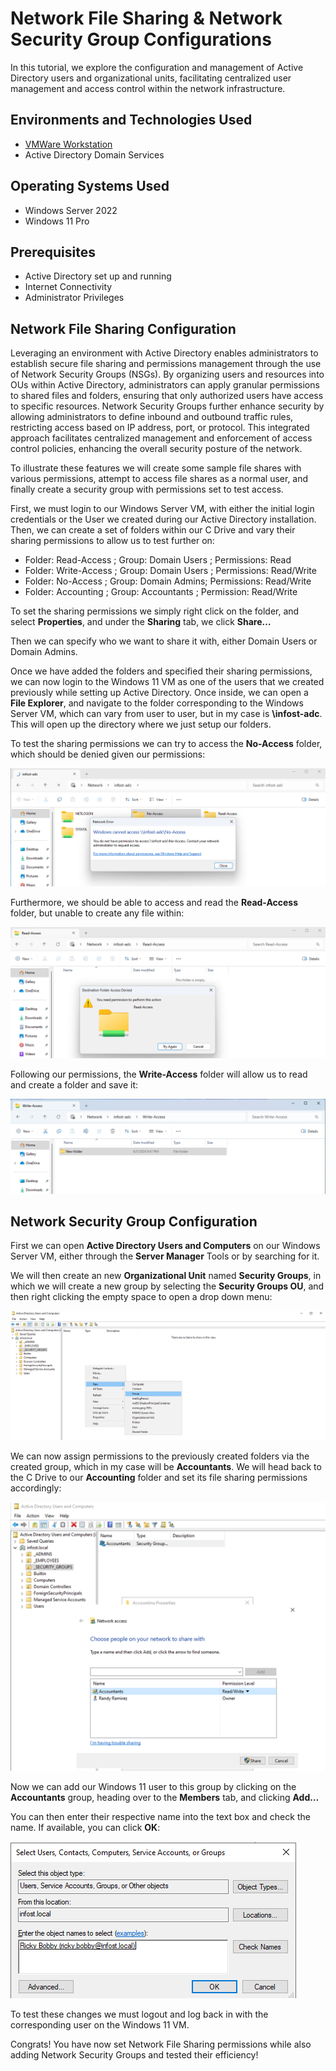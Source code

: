 # Network File Sharing & Network Security Group Configurations

In this tutorial, we explore the configuration and management of Active Directory users and organizational units, facilitating centralized user management and access control within the network infrastructure.

## **Environments and Technologies Used**

- [VMWare Workstation](https://www.vmware.com/content/vmware/vmware-published-sites/us/products/workstation-player/workstation-player-evaluation.html.html.html)
- Active Directory Domain Services

## Operating Systems Used

- Windows Server 2022
- Windows 11 Pro

## Prerequisites

- Active Directory set up and running
- Internet Connectivity
- Administrator Privileges

## Network File Sharing Configuration

Leveraging an environment with Active Directory enables administrators to establish secure file sharing and permissions management through the use of Network Security Groups (NSGs). By organizing users and resources into OUs within Active Directory, administrators can apply granular permissions to shared files and folders, ensuring that only authorized users have access to specific resources. Network Security Groups further enhance security by allowing administrators to define inbound and outbound traffic rules, restricting access based on IP address, port, or protocol. This integrated approach facilitates centralized management and enforcement of access control policies, enhancing the overall security posture of the network.

To illustrate these features we will create some sample file shares with various permissions, attempt to access file shares as a normal user, and finally create a security group with permissions set to test access.

First, we must login to our Windows Server VM, with either the initial login credentials or the User we created during our Active Directory installation. Then, we can create a set of folders within our C Drive and vary their sharing permissions to allow us to test further on:

- Folder: Read-Access ; Group: Domain Users ; Permissions: Read
- Folder: Write-Access ; Group: Domain Users ; Permissions: Read/Write
- Folder: No-Access ; Group: Domain Admins; Permissions: Read/Write
- Folder: Accounting ; Group: Accountants ; Permission: Read/Write

To set the sharing permissions we simply right click on the folder, and select **Properties**, and under the **Sharing** tab, we click **Share…**

Then we can specify who we want to share it with, either Domain Users or Domain Admins. 

Once we have added the folders and specified their sharing permissions, we can now login to the Windows 11 VM as one of the users that we created previously while setting up Active Directory. Once inside, we can open a **File Explorer**, and navigate to the folder corresponding to the Windows Server VM, which can vary from user to user, but in my case is **\\infost-adc**. This will open up the directory where we just setup our folders. 

To test the sharing permissions we can try to access the **No-Access** folder, which should be denied given our permissions: 

![Untitled](Network%20File%20Sharing%20&%20Network%20Security%20Group%20Conf%2093d136b8d5ae41aeb89c82825f6f123c/cb8bd303-32e1-4cbd-a941-2d304b25ec71.png)

Furthermore, we should be able to access and read the **Read-Access** folder, but unable to create any file within: 

![Untitled](Network%20File%20Sharing%20&%20Network%20Security%20Group%20Conf%2093d136b8d5ae41aeb89c82825f6f123c/Untitled.png)

Following our permissions, the **Write-Access** folder will allow us to read and create a folder and save it: 

![Untitled](Network%20File%20Sharing%20&%20Network%20Security%20Group%20Conf%2093d136b8d5ae41aeb89c82825f6f123c/Untitled%201.png)

## Network Security Group Configuration

First we can open **Active Directory Users and Computers** on our Windows Server VM, either through the **Server Manager** Tools or by searching for it. 

We will then create an new **Organizational Unit** named **Security Groups**, in which we will create a new group by selecting the **Security Groups OU**, and then right clicking the empty space to open a drop down menu: 

![Untitled](Network%20File%20Sharing%20&%20Network%20Security%20Group%20Conf%2093d136b8d5ae41aeb89c82825f6f123c/Untitled%202.png)

We can now assign permissions to the previously created folders via the created group, which in my case will be **Accountants**. We will head back to the C Drive to our **Accounting** folder and set its file sharing permissions accordingly: 

![Untitled](Network%20File%20Sharing%20&%20Network%20Security%20Group%20Conf%2093d136b8d5ae41aeb89c82825f6f123c/fbb8f605-08e7-435d-875a-92144dab6fc0.png)

Now we can add our Windows 11 user to this group by clicking on the **Accountants** group, heading over to the **Members**  tab, and clicking **Add…**

You can then enter their respective name into the text box and check the name. If available, you can click **OK**: 

![Untitled](Network%20File%20Sharing%20&%20Network%20Security%20Group%20Conf%2093d136b8d5ae41aeb89c82825f6f123c/Untitled%203.png)

To test these changes we must logout and log back in with the corresponding user on the Windows 11 VM. 

Congrats! You have now set Network File Sharing permissions while also adding Network Security Groups and tested their efficiency!
